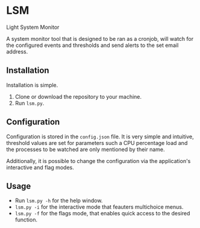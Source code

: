 # LSM
Light System Monitor

A system monitor tool that is designed to be ran as a cronjob, will watch for the configured events and thresholds and send alerts to the set email address.

## Installation

Installation is simple.
1. Clone or download the repository to your machine.
2. Run `lsm.py`.

## Configuration

Configuration is stored in the `config.json` file.
It is very simple and intuitive, threshold values are set for parameters such a CPU percentage load
and the processes to be watched are only mentioned by their name.

Additionally, it is possible to change the configuration via the application's interactive and flag modes.

## Usage

* Run `lsm.py -h` for the help window.
* `lsm.py -i` for the interactive mode that feauters multichoice menus.
* `lsm.py -f` for the flags mode, that enables quick access to the desired function.
